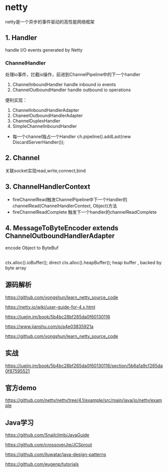 # netty
netty是一个异步的事件驱动的高性能网络框架

## 1. Handler
handle I/O events generated by Netty

### ChannelHandler
处理io事件，拦截io操作，前进到ChannelPipeline中的下一个handler

1. ChannelInboundHandler    handle inbound io events
2. ChannelOutboundHandler   handle outbound io operations

便利实现：
1. ChannelInboundHandlerAdapter
2. ChaneelOutboundHandlerAdapter
3. ChannelDuplexHandler
4. SimpleChannelInboundHandler

- 每一个channel独占一个Handler
ch.pipeline().addLast(new DiscardServerHandler());


## 2. Channel
关联socket实现read,write,connect,bind


## 3. ChannelHandlerContext
- fireChannelRead触发ChannelPipeline中下一个Handler的channelRead(ChannelHandlerContext, Object)方法
- fireChannelReadComplete 触发下一个handler的channelReadComplete

## 4. MessageToByteEncoder extends ChannelOutboundHandlerAdapter
encode Object to ByteBuf

## 
ctx.alloc().ioBuffer(); direct
ctx.alloc().heapBuffer(); heap buffer , backed by byte array


## 源码解析
https://github.com/yongshun/learn_netty_source_code

https://netty.io/wiki/user-guide-for-4.x.html

https://juejin.im/book/5b4bc28bf265da0f60130116

https://www.jianshu.com/p/a4e03835921a

https://github.com/yongshun/learn_netty_source_code

## 实战

https://juejin.im/book/5b4bc28bf265da0f60130116/section/5b6a1a9cf265da0f87595521

## 官方demo

https://github.com/netty/netty/tree/4.1/example/src/main/java/io/netty/example


## Java学习
https://github.com/Snailclimb/JavaGuide

https://github.com/crossoverJie/JCSprout

https://github.com/iluwatar/java-design-patterns

https://github.com/eugenp/tutorials




































